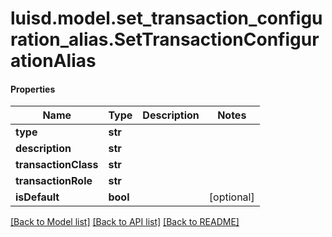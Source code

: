 # luisd.model.set_transaction_configuration_alias.SetTransactionConfigurationAlias

#### Properties
Name | Type | Description | Notes
------------ | ------------- | ------------- | -------------
**type** | **str** |  | 
**description** | **str** |  | 
**transactionClass** | **str** |  | 
**transactionRole** | **str** |  | 
**isDefault** | **bool** |  | [optional] 

[[Back to Model list]](../../README.md#documentation-for-models) [[Back to API list]](../../README.md#documentation-for-api-endpoints) [[Back to README]](../../README.md)

